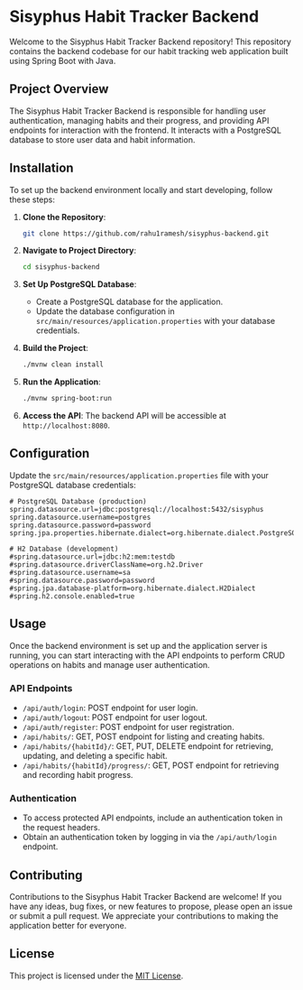 # Sisyphus Habit Tracker Backend

Welcome to the Sisyphus Habit Tracker Backend repository! This repository contains the backend codebase for our habit tracking web application built using Spring Boot with Java.

## Project Overview

The Sisyphus Habit Tracker Backend is responsible for handling user authentication, managing habits and their progress, and providing API endpoints for interaction with the frontend. It interacts with a PostgreSQL database to store user data and habit information.

## Installation

To set up the backend environment locally and start developing, follow these steps:

1. **Clone the Repository**:
   ```bash
   git clone https://github.com/rahu1ramesh/sisyphus-backend.git
   ```

2. **Navigate to Project Directory**:
   ```bash
   cd sisyphus-backend
   ```

3. **Set Up PostgreSQL Database**:
    - Create a PostgreSQL database for the application.
    - Update the database configuration in `src/main/resources/application.properties` with your database credentials.

4. **Build the Project**:
   ```bash
   ./mvnw clean install
   ```

5. **Run the Application**:
   ```bash
   ./mvnw spring-boot:run
   ```

6. **Access the API**:
   The backend API will be accessible at `http://localhost:8080`.

## Configuration

Update the `src/main/resources/application.properties` file with your PostgreSQL database credentials:
```properties
# PostgreSQL Database (production)
spring.datasource.url=jdbc:postgresql://localhost:5432/sisyphus
spring.datasource.username=postgres
spring.datasource.password=password
spring.jpa.properties.hibernate.dialect=org.hibernate.dialect.PostgreSQLDialect

# H2 Database (development)
#spring.datasource.url=jdbc:h2:mem:testdb
#spring.datasource.driverClassName=org.h2.Driver
#spring.datasource.username=sa
#spring.datasource.password=password
#spring.jpa.database-platform=org.hibernate.dialect.H2Dialect
#spring.h2.console.enabled=true
```

## Usage

Once the backend environment is set up and the application server is running, you can start interacting with the API endpoints to perform CRUD operations on habits and manage user authentication.

### API Endpoints

- `/api/auth/login`: POST endpoint for user login.
- `/api/auth/logout`: POST endpoint for user logout.
- `/api/auth/register`: POST endpoint for user registration.
- `/api/habits/`: GET, POST endpoint for listing and creating habits.
- `/api/habits/{habitId}/`: GET, PUT, DELETE endpoint for retrieving, updating, and deleting a specific habit.
- `/api/habits/{habitId}/progress/`: GET, POST endpoint for retrieving and recording habit progress.

### Authentication

- To access protected API endpoints, include an authentication token in the request headers.
- Obtain an authentication token by logging in via the `/api/auth/login` endpoint.

## Contributing

Contributions to the Sisyphus Habit Tracker Backend are welcome! If you have any ideas, bug fixes, or new features to propose, please open an issue or submit a pull request. We appreciate your contributions to making the application better for everyone.

## License

This project is licensed under the [MIT License](LICENSE).
